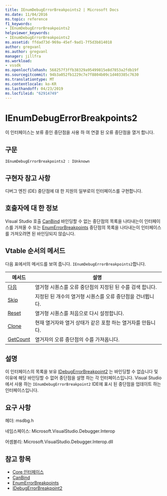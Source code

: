 ```yaml
---
title: IEnumDebugErrorBreakpoints2 | Microsoft Docs
ms.date: 11/04/2016
ms.topic: reference
f1_keywords:
- IEnumDebugErrorBreakpoints2
helpviewer_keywords:
- IEnumDebugErrorBreakpoints2
ms.assetid: ffdad73d-969a-45ef-9ad1-7f5d3b814018
author: gregvanl
ms.author: gregvanl
manager: jillfra
ms.workload:
- vssdk
ms.openlocfilehash: 568257f3ffb38329a95499815e8d7853a2fdb19f
ms.sourcegitcommit: 94b3a052fb1229c7e7f8804b09c1d403385c7630
ms.translationtype: MT
ms.contentlocale: ko-KR
ms.lasthandoff: 04/23/2019
ms.locfileid: "62914749"
---
```

# <a name="ienumdebugerrorbreakpoints2"></a>IEnumDebugErrorBreakpoints2
이 인터페이스는 보류 중인 중단점을 사용 하 여 연결 된 오류 중단점을 열거 합니다.

## <a name="syntax"></a>구문

```
IEnumDebugErrorBreakpoints2 : IUnknown
```

## <a name="notes-for-implementers"></a>구현자 참고 사항
 디버그 엔진 (DE) 중단점에 대 한 지원의 일부로이 인터페이스를 구현합니다.

## <a name="notes-for-callers"></a>호출자에 대 한 정보
 Visual Studio 호출 [CanBind](../../../extensibility/debugger/reference/idebugpendingbreakpoint2-canbind.md) 바인딩할 수 없는 중단점의 목록을 나타내는이 인터페이스를 가져올 수 또는 [EnumErrorBreakpoints](../../../extensibility/debugger/reference/idebugpendingbreakpoint2-enumerrorbreakpoints.md) 중단점의 목록을 나타내는이 인터페이스를 가져오려면 된 바인딩되지 않습니다.

## <a name="methods-in-vtable-order"></a>Vtable 순서의 메서드
 다음 표에서의 메서드를 보여 줍니다. `IEnumDebugErrorBreakpoints2`합니다.

|메서드|설명|
|------------|-----------------|
|[다음](../../../extensibility/debugger/reference/ienumdebugerrorbreakpoints2-next.md)|열거형 시퀀스를 오류 중단점의 지정된 된 수를 검색 합니다.|
|[Skip](../../../extensibility/debugger/reference/ienumdebugerrorbreakpoints2-skip.md)|지정된 된 개수의 열거형 시퀀스를 오류 중단점을 건너뜁니다.|
|[Reset](../../../extensibility/debugger/reference/ienumdebugerrorbreakpoints2-reset.md)|열거형 시퀀스를 처음으로 다시 설정합니다.|
|[Clone](../../../extensibility/debugger/reference/ienumdebugerrorbreakpoints2-clone.md)|현재 열거자와 열거 상태가 같은 포함 하는 열거자를 만듭니다.|
|[GetCount](../../../extensibility/debugger/reference/ienumdebugerrorbreakpoints2-getcount.md)|열거자의 오류 중단점의 수를 가져옵니다.|

## <a name="remarks"></a>설명
 이 인터페이스의 목록을 보유 [IDebugErrorBreakpoint2](../../../extensibility/debugger/reference/idebugerrorbreakpoint2.md) 는 바인딩할 수 없습니다 및 이유에 해당 바인딩할 수 없어 중단점을 설명 하는 각 인터페이스입니다. Visual Studio에서 사용 하는 `IEnumDebugErrorBreakpoint2` IDE에 표시 된 중단점을 업데이트 하는 인터페이스입니다.

## <a name="requirements"></a>요구 사항
 헤더: msdbg.h

 네임스페이스: Microsoft.VisualStudio.Debugger.Interop

 어셈블리: Microsoft.VisualStudio.Debugger.Interop.dll

## <a name="see-also"></a>참고 항목
- [Core 인터페이스](../../../extensibility/debugger/reference/core-interfaces.md)
- [CanBind](../../../extensibility/debugger/reference/idebugpendingbreakpoint2-canbind.md)
- [EnumErrorBreakpoints](../../../extensibility/debugger/reference/idebugpendingbreakpoint2-enumerrorbreakpoints.md)
- [IDebugErrorBreakpoint2](../../../extensibility/debugger/reference/idebugerrorbreakpoint2.md)
